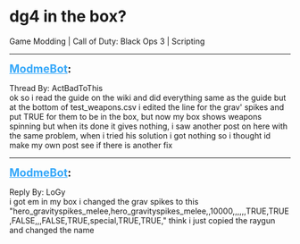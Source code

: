 # dg4 in the box?
Game Modding | Call of Duty: Black Ops 3 | Scripting

---
<strong style="font-size: 1.4em;"><span style="text-decoration: underline;text-decoration-color: #34a7f9;"><span style="color:#34a7f9;">ModmeBot</span></span>:</strong>

<p>Thread By: ActBadToThis<br />ok so i read the guide on the wiki and did everything same as the guide but at the bottom of test_weapons.csv i edited the line for the grav&#39; spikes and put TRUE for them to be in the box, but now my box shows weapons spinning but when its done it gives nothing, i saw another post on here with the same problem, when i tried his solution i got nothing so i thought id make my own post see if there is another fix</p>

---
<strong style="font-size: 1.4em;"><span style="text-decoration: underline;text-decoration-color: #34a7f9;"><span style="color:#34a7f9;">ModmeBot</span></span>:</strong>

<p>Reply By: LoGy<br />i got em in my box i changed the grav spikes to this &quot;hero_gravityspikes_melee,hero_gravityspikes_melee,,10000,,,,,,TRUE,TRUE,FALSE,,,FALSE,TRUE,special,TRUE,TRUE,&quot; think i just copied the raygun and changed the name</p>
